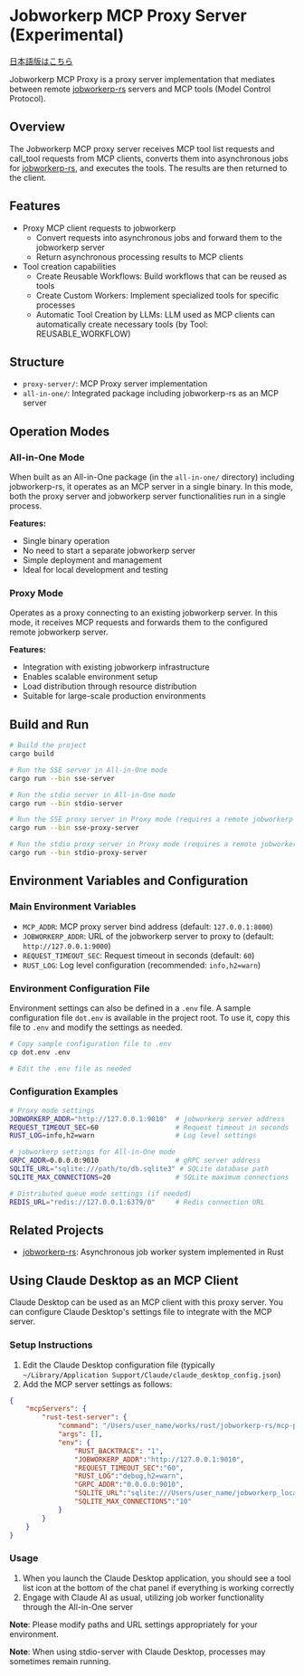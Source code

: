 # Jobworkerp MCP Proxy Server (Experimental)

[日本語版はこちら](README_ja.md)

Jobworkerp MCP Proxy is a proxy server implementation that mediates between remote [jobworkerp-rs](https://github.com/jobworkerp-rs/jobworkerp-rs) servers and MCP tools (Model Control Protocol).

## Overview

The Jobworkerp MCP proxy server receives MCP tool list requests and call_tool requests from MCP clients, converts them into asynchronous jobs for [jobworkerp-rs](https://github.com/jobworkerp-rs/jobworkerp-rs), and executes the tools. The results are then returned to the client.

## Features

- Proxy MCP client requests to jobworkerp
  - Convert requests into asynchronous jobs and forward them to the jobworkerp server
  - Return asynchronous processing results to MCP clients
- Tool creation capabilities
  - Create Reusable Workflows: Build workflows that can be reused as tools
  - Create Custom Workers: Implement specialized tools for specific processes
  - Automatic Tool Creation by LLMs: LLM used as MCP clients can automatically create necessary tools (by Tool: REUSABLE_WORKFLOW)

## Structure

- `proxy-server/`: MCP Proxy server implementation
- `all-in-one/`: Integrated package including jobworkerp-rs as an MCP server

## Operation Modes

### All-in-One Mode

When built as an All-in-One package (in the `all-in-one/` directory) including jobworkerp-rs, it operates as an MCP server in a single binary. In this mode, both the proxy server and jobworkerp server functionalities run in a single process.

**Features:**

- Single binary operation
- No need to start a separate jobworkerp server
- Simple deployment and management
- Ideal for local development and testing

### Proxy Mode

Operates as a proxy connecting to an existing jobworkerp server. In this mode, it receives MCP requests and forwards them to the configured remote jobworkerp server.

**Features:**

- Integration with existing jobworkerp infrastructure
- Enables scalable environment setup
- Load distribution through resource distribution
- Suitable for large-scale production environments

## Build and Run

```bash
# Build the project
cargo build

# Run the SSE server in All-in-One mode
cargo run --bin sse-server

# Run the stdio server in All-in-One mode
cargo run --bin stdio-server

# Run the SSE proxy server in Proxy mode (requires a remote jobworkerp server)
cargo run --bin sse-proxy-server

# Run the stdio proxy server in Proxy mode (requires a remote jobworkerp server)
cargo run --bin stdio-proxy-server
```

## Environment Variables and Configuration

### Main Environment Variables

- `MCP_ADDR`: MCP proxy server bind address (default: `127.0.0.1:8000`)
- `JOBWORKERP_ADDR`: URL of the jobworkerp server to proxy to (default: `http://127.0.0.1:9000`)
- `REQUEST_TIMEOUT_SEC`: Request timeout in seconds (default: `60`)
- `RUST_LOG`: Log level configuration (recommended: `info,h2=warn`)

### Environment Configuration File

Environment settings can also be defined in a `.env` file. A sample configuration file `dot.env` is available in the project root.
To use it, copy this file to `.env` and modify the settings as needed.

```bash
# Copy sample configuration file to .env
cp dot.env .env

# Edit the .env file as needed
```

### Configuration Examples

```bash
# Proxy mode settings
JOBWORKERP_ADDR="http://127.0.0.1:9010"  # jobworkerp server address
REQUEST_TIMEOUT_SEC=60                   # Request timeout in seconds
RUST_LOG=info,h2=warn                    # Log level settings

# jobworkerp settings for All-in-One mode
GRPC_ADDR=0.0.0.0:9010                   # gRPC server address
SQLITE_URL="sqlite:///path/to/db.sqlite3" # SQLite database path
SQLITE_MAX_CONNECTIONS=20                # SQLite maximum connections

# Distributed queue mode settings (if needed)
REDIS_URL="redis://127.0.0.1:6379/0"     # Redis connection URL
```

## Related Projects

- [jobworkerp-rs](https://github.com/jobworkerp-rs/jobworkerp-rs): Asynchronous job worker system implemented in Rust

## Using Claude Desktop as an MCP Client

Claude Desktop can be used as an MCP client with this proxy server. You can configure Claude Desktop's settings file to integrate with the MCP server.

### Setup Instructions

1. Edit the Claude Desktop configuration file (typically `~/Library/Application Support/Claude/claude_desktop_config.json`)
2. Add the MCP server settings as follows:

```json
{
    "mcpServers": {
        "rust-test-server": {
            "command": "/Users/user_name/works/rust/jobworkerp-rs/mcp-proxy/target/debug/stdio-server",
            "args": [],
            "env": {
                "RUST_BACKTRACE": "1",
                "JOBWORKERP_ADDR":"http://127.0.0.1:9010",
                "REQUEST_TIMEOUT_SEC":"60",
                "RUST_LOG":"debug,h2=warn",
                "GRPC_ADDR":"0.0.0.0:9010",
                "SQLITE_URL":"sqlite:///Users/user_name/jobworkerp_local.sqlite3",
                "SQLITE_MAX_CONNECTIONS":"10"
            }
        }
    }
}
```

### Usage

1. When you launch the Claude Desktop application, you should see a tool list icon at the bottom of the chat panel if everything is working correctly
2. Engage with Claude AI as usual, utilizing job worker functionality through the All-in-One server

**Note**: Please modify paths and URL settings appropriately for your environment.

**Note**: When using stdio-server with Claude Desktop, processes may sometimes remain running.
